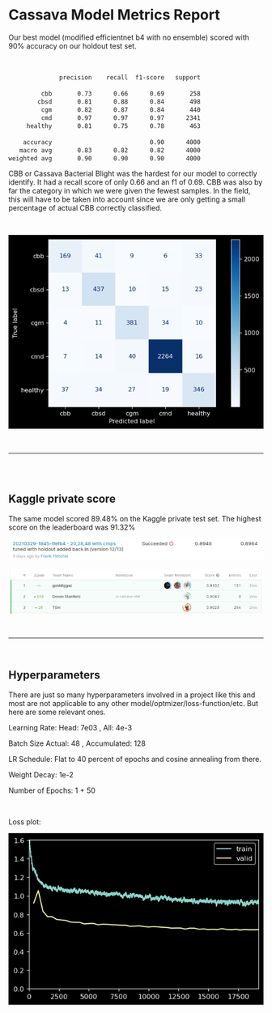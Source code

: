 # Cassava Model Metrics Report

Our best model (modified efficientnet b4 with no ensemble) scored with 90% accuracy on our holdout test set.

<br>

```
              precision    recall  f1-score   support

         cbb       0.73      0.66      0.69       258
        cbsd       0.81      0.88      0.84       498
         cgm       0.82      0.87      0.84       440
         cmd       0.97      0.97      0.97      2341
     healthy       0.81      0.75      0.78       463

    accuracy                           0.90      4000
   macro avg       0.83      0.82      0.82      4000
weighted avg       0.90      0.90      0.90      4000
```

CBB or Cassava Bacterial Blight was the hardest for our model to correctly identify. It had a recall score of only 0.66 and an f1 of 0.69.  CBB was also by far the category in which we were given the fewest samples.  In the field, this will have to be taken into account since we are only getting a small percentage of actual CBB correctly classified.

<br>


![Confusion Matrix](docs/metrics-20210329-1845.png)

<br>

---

<br>
<br>

## Kaggle private score

The same model scored 89.48% on the Kaggle private test set.  The highest score on the leaderboard was 91.32%

![Kaggle results](docs/kaggle-accuracy-20210329-1845.png)

![Kaggle Leaderboard](docs/kaggle-leaderboard-final.png)

<br>

------

<br>

## Hyperparameters

There are just so many hyperparameters involved in a project like this and most are not applicable to any other model/optmizer/loss-function/etc. But here are some relevant ones.

Learning Rate: Head: 7e03 , All: 4e-3

Batch Size Actual: 48 , Accumulated: 128

LR Schedule: Flat to 40 percent of epochs and cosine annealing from there.

Weight Decay: 1e-2

Number of Epochs: 1 + 50

<br>

Loss plot:

![Loss Plot](docs/loss-plot-20210329-1845.png)



